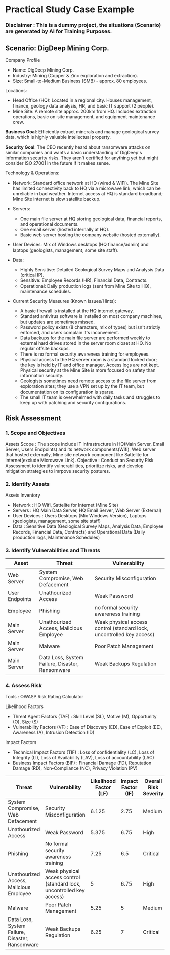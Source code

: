 # Practical Study Case Example
### Disclaimer : This is a dummy project, the situations (Scenario) are generated by AI for Training Purposes.

## Scenario: DigDeep Mining Corp.
Company Profile
* Name: DigDeep Mining Corp.
* Industry: Mining (Copper & Zinc exploration and extraction).
* Size: Small-to-Medium Business (SMB) - approx. 80 employees.

Locations:
* Head Office (HQ): Located in a regional city. Houses management, finance, geology data analysis, HR, and basic IT support (2 people).
* Mine Site: A remote site approx. 200km from HQ. Includes extraction operations, basic on-site management, and equipment maintenance crew.

**Business Goal**: Efficiently extract minerals and manage geological survey data, which is highly valuable intellectual property.

**Security Goal**: The CEO recently heard about ransomware attacks on similar companies and wants a basic understanding of DigDeep's information security risks. They aren't certified for anything yet but might consider ISO 27001 in the future if it makes sense.

Technology & Operations:
* Network: Standard office network at HQ (wired & WiFi). The Mine Site has limited connectivity back to HQ via a microwave link, which can be unreliable in bad weather. Internet access at HQ is standard broadband; Mine Site internet is slow satellite backup.
* Servers:
  * One main file server at HQ storing geological data, financial reports, and operational documents.
  * One email server (hosted internally at HQ).
  * Basic web server hosting the company website (hosted externally).
* User Devices: Mix of Windows desktops (HQ finance/admin) and laptops (geologists, management, some site staff).
* Data:
  * Highly Sensitive: Detailed Geological Survey Maps and Analysis Data (critical IP).
  * Sensitive: Employee Records (HR), Financial Data, Contracts.
  * Operational: Daily production logs (sent from Mine Site to HQ), maintenance schedules.
  
* Current Security Measures (Known Issues/Hints):
  * A basic firewall is installed at the HQ internet gateway.
  * Standard antivirus software is installed on most company machines, but updates are sometimes missed.
  * Password policy exists (8 characters, mix of types) but isn't strictly enforced, and users complain it's inconvenient.
  * Data backups for the main file server are performed weekly to external hard drives stored in the server room closet at HQ. No regular offsite backups.
  * There is no formal security awareness training for employees.
  * Physical access to the HQ server room is a standard locked door; the key is held by IT and office manager. Access logs are not kept. Physical security at the Mine Site is more focused on safety than information security.
  * Geologists sometimes need remote access to the file server from exploration sites; they use a VPN set up by the IT team, but documentation on its configuration is sparse.
  * The small IT team is overwhelmed with daily tasks and struggles to keep up with patching and security configurations.

## Risk Assessment
### 1. Scope and Objectives
Assets Scope : The scope include IT infrastructure in HQ(Main Server, Email Server, Users Endpoints) and its network components(Wifi), Web server that hosted externally, Mine site network component like Sattelite for internet(exclude Microwave Link).
Objective : Conduct an Security Risk Assessment to identify vulnerabilities, prioritize risks, and develop mitigation strategies to imrpove security postures.

### 2. Identify Assets
Assets Inventory
* Network : HQ Wifi, Sattelite for Internet (Mine Site)
* Servers : HQ Main Data Server, HQ Email Server, Web Server (External)
* User Devices : Users Desktops (Mix Windows Version), Laptops (geologists, management, some site staff)
* Data : Sensitive Data (Geological Survey Maps, Analysis Data, Employee Records, Financial Data, Contracts) and Operational Data (Daily production logs, Maintenance Schedules)

### 3. Identify Vulnerabilities and Threats
| Asset | Threat | Vulnerability |
| ----- | -------- | ------------- |
| Web Server | System Compromise, Web Defacement | Security Misconfiguration |
| User Endpoints | Unathourized Access | Weak Password |
| Employee | Phishing | no formal security awareness training |
| Main Server | Unathourized Access, Malicious Employee | Weak physical access control (standard lock, uncontrolled key access) |
| Main Server | Malware | Poor Patch Management |
| Main Server | Data Loss, System Failure, Disaster, Ransomware | Weak Backups Regulation |

### 4. Assess Risk
Tools : OWASP Risk Rating Calculator

Likelihood Factors
* Threat Agent Factors (TAF) : Skill Level (SL), Motive (M), Opportunity (O), Size (S)
* Vulnerability Factors (VF) : Ease of Discovery (ED), Ease of Exploit (EE), Awareness (A), Intrusion Detection (ID)

Impact Factors
* Technical Impact Factors (TIF) : Loss of confidentiality (LC), Loss of Integrity (LI), Loss of Availability (LAV), Loss of accountability (LAC)
* Business Impact Factors (BIF) : Financial Damage (FD), Reputation Damage (RD), Non-Compliance (NC), Privacy Violation (PV)

| Threat | Vulnerability | Likelihood Factor (LF) | Impact Factor (IF) | Overall Risk Severity | Score Vector |
| -------- | ------------- | -------------------- | ------------------- | --------------------| ------------------|
| System Compromise, Web Defacement | Security Misconfiguration | 6.125 | 2.75 | Medium | SL:6/M:3/O:9/S:9/ED:7/EE:5/A:7/ID:3/LC:1/LI:3/LAV:7/LAC:3/FD:1/RD:7/NC:2/PV:1 |
| Unathourized Access | Weak Password | 5.375 | 6.75 | High |SL:6/M:6/O:7/S:7/ED:1/EE:3/A:4/ID:9/LC:9/LI:5/LAV:5/LAC:5/FD:6/RD:9/NC:7/PV:5 |
| Phishing | No formal security awareness training | 7.25 | 6.5 | Critical | SL:6/M:9/O:9/S:9/ED:7/EE:3/A:6/ID:9/LC:7/LI:7/LAV:9/LAC:7/FD:7/RD:5/NC:9/PV:5 |
| Unathourized Access, Malicious Employee | Weak physical access control (standard lock, uncontrolled key access) | 5 | 6.75 | High | SL:3/M:9/O:4/S:5/ED:3/EE:3/A:4/ID:9/LC:9/LI:9/LAV:9/LAC:5/FD:7/RD:9/NC:7/PV:4 |
| Malware | Poor Patch Management | 5.25 | 5 | Medium | SL:1/M:9/O:7/S:9/ED:3/EE:4/A:6/ID:3/LC:7/LI:7/LAV:5/LAC:7/FD:5/RD:5/NC:5/PV:5 |
| Data Loss, System Failure, Disaster, Ransomware | Weak Backups Regulation | 6.25 | 7 | Critical | SL:1/M:9/O:9/S:9/ED:3/EE:5/A:6/ID:8/LC:9/LI:9/LAV:9/LAC:7/FD:7/RD:9/NC:7/PV:5 |





